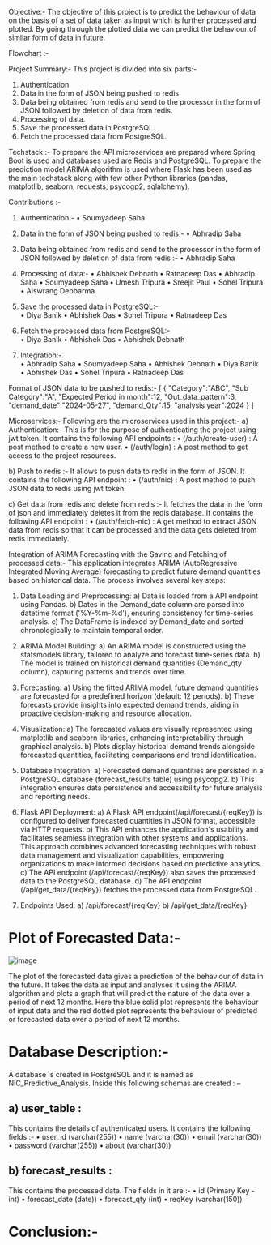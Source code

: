 Objective:-
	The objective of this project is to predict the behaviour of data on the basis of a set of data taken as input which is further processed and plotted. By going through the plotted data we can predict the behaviour of similar form of data in future.



Flowchart :-





































Project Summary:-
This project is divided into six parts:-
1)  Authentication
2) Data in the form of JSON being pushed to redis
3) Data being obtained from redis and send to the processor in the form
     of JSON followed by deletion of data from redis. 
4)  Processing of data.
5)  Save the processed data in PostgreSQL.
6)  Fetch the processed data from PostgreSQL.                                


Techstack :-
To prepare the API microservices are prepared where Spring Boot is used and databases used are Redis and PostgreSQL. 
To prepare the prediction model ARIMA algorithm is used where Flask has been used as the main techstack along with few other Python libraries (pandas, matplotlib, seaborn, requests, psycogp2, sqlalchemy).




Contributions :-
1)  Authentication:-
•	Soumyadeep Saha

2) Data in the form of JSON being pushed to redis:-
•	Abhradip Saha

3) Data being obtained from redis and send to the processor in the form
     of JSON followed by deletion of data from redis :- 
•	Abhradip Saha

4)  Processing of data:-
•	Abhishek Debnath
•	Ratnadeep Das
•	Abhradip Saha
•	Soumyadeep Saha
•	Umesh Tripura
•	Sreejit Paul
•	Sohel Tripura
•	Aiswrang Debbarma


5)  Save the processed data in PostgreSQL:-                                
•	Diya Banik
•	Abhishek Das
•	Sohel Tripura
•	Ratnadeep Das

6)  Fetch the processed data from PostgreSQL:-                                
•	Diya Banik
•	Abhishek Das
•	Abhishek Debnath

7)  Integration:-                                
•	Abhradip Saha
•	Soumyadeep Saha
•	Abhishek Debnath
•	Diya Banik
•	Abhishek Das
•	Sohel Tripura
•	Ratnadeep Das





Format of JSON data to be pushed to redis:-
[
{
	"Category":"ABC",
	"Sub Category":"A",
	"Expected Period in month":12,
	"Out_data_pattern":3,
	"demand_date":"2024-05-27",
	"demand_Qty":15,
	"analysis year":2024
 }
]




Microservices:-
	Following are the microservices used in this project:-
a)	Authentication:-
This is for the purpose of authenticating the project using jwt token. It contains the following API endpoints :
•	(/auth/create-user) : A post method to create a new user.
•	(/auth/login) : A post method to get access to the project resources.

b)	Push to redis :-
It allows to push data to redis in the form of JSON. It contains the following API endpoint :
•	(/auth/nic) : A post method to push JSON data to redis using jwt token.

c)	Get data from redis and delete from redis :-
It fetches the data in the form of json and immediately deletes it from the redis database. It contains the following API endpoint :
•	(/auth/fetch-nic) : A get method to extract JSON data from redis so that it can be processed and the data gets deleted from redis immediately.


Integration of ARIMA Forecasting with the Saving and Fetching of processed data:-
 	This application integrates ARIMA (AutoRegressive Integrated Moving Average) forecasting to predict future demand quantities based on historical data. The process involves several key steps: 

1. Data Loading and Preprocessing: 
a)	Data is loaded from a API endpoint using Pandas.
b)	Dates in the Demand_date column are parsed into datetime     format ('%Y-%m-%d'), ensuring consistency for time-series analysis. 
c)	The DataFrame is indexed by Demand_date and sorted chronologically to maintain temporal order.


2. ARIMA Model Building: 
a)	An ARIMA model is constructed using the statsmodels library, tailored to analyze and forecast time-series data. 
b)	The model is trained on historical demand quantities (Demand_qty column), capturing patterns and trends over time. 


3. Forecasting: 
a)	Using the fitted ARIMA model, future demand quantities are forecasted for a predefined horizon (default: 12 periods).
b)	These forecasts provide insights into expected demand trends, aiding in proactive decision-making and resource allocation.


4. Visualization: 
a)	The forecasted values are visually represented using matplotlib and seaborn libraries, enhancing interpretability through graphical analysis. 
b)	Plots display historical demand trends alongside forecasted quantities, facilitating comparisons and trend identification.


5. Database Integration: 
a)	Forecasted demand quantities are persisted in a PostgreSQL database (forecast_results table) using psycopg2. 
b)	This integration ensures data persistence and accessibility for future analysis and reporting needs. 


6. Flask API Deployment: 
a)	A Flask API endpoint(/api/forecast/{reqKey}) is configured to deliver forecasted quantities in JSON format, accessible via HTTP requests.
b)	This API enhances the application's usability and facilitates seamless integration with other systems and applications. This approach combines advanced forecasting techniques with robust data management and visualization capabilities, empowering organizations to make informed decisions based on predictive analytics.
c)	The API endpoint (/api/forecast/{reqKey}) also saves the processed data to the PostgreSQL database.
d)	The API endpoint (/api/get_data/{reqKey}) fetches the processed data from PostgreSQL.


6. Endpoints Used: 
a)	/api/forecast/{reqKey}
b)	/api/get_data/{reqKey}



# Plot of Forecasted Data:- 
![image](https://github.com/abhradip-saha/predictive-analysis-tool/assets/110524706/da6b3997-8dc4-4038-a44f-0b0dc0544788)

  The plot of the forecasted data gives a prediction of the behaviour of data in  the future. It takes the data as input and analyses it using the ARIMA algorithm and plots a graph that will predict the nature of the data over a period of next 12 months. Here the blue solid plot represents the behaviour of input data and the red dotted plot represents the behaviour of predicted or forecasted data over a period of next 12 months. 

# Database Description:-
A database is created in PostgreSQL and it is named as NIC_Predictive_Analysis.
Inside this following schemas are created : – 

## a)	user_table :
This contains the details of authenticated users. It contains the following fields :-
•	user_id (varchar(255))
•	name (varchar(30))
•	email (varchar(30))
•	password (varchar(255))
•	about (varchar(30))


## b)	forecast_results :
This contains the processed data. The fields in it are :-
•	id (Primary Key - int)
•	forecast_date (date))
•	forecast_qty (int)
•	reqKey (varchar(150))

# Conclusion:-


